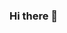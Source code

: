 ### Hi there 👋

<!--
**sebacomars/sebacomars** is a ✨ _special_ ✨ repository because its `README.md` (this file) appears on your GitHub profile.

### Me esfuerzo por aprender un poco más cada día...
Mi pasión es aprender sobre start ups, liderazgo, gestión y creatividad/innovación.

